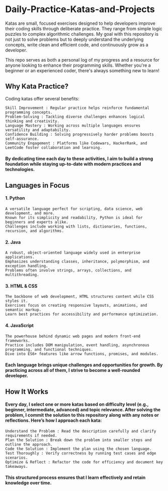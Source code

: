 # Daily-Practice-Katas-and-Projects 

Katas are small, focused exercises designed to help developers improve their coding skills through deliberate practice. They range from simple logic puzzles to complex algorithmic challenges. My goal with
this repository is not just to solve problems but to deeply understand the underlying concepts, write clean and efficient code, and continuously grow as a developer. 

This repo serves as both a personal log of my progress and a resource for anyone looking to enhance their programming skills. Whether you're a beginner or an experienced coder, there's always something new
to learn! 

## Why Kata Practice? 

Coding katas offer several benefits: 

    Skill Improvement : Regular practice helps reinforce fundamental programming concepts.
    Problem-Solving : Tackling diverse challenges enhances logical thinking and creativity.
    Language Mastery : Working across multiple languages ensures versatility and adaptability.
    Confidence Building : Solving progressively harder problems boosts self-assurance.
    Community Engagement : Platforms like Codewars, HackerRank, and LeetCode foster collaboration and learning.
     

#### By dedicating time each day to these activities, I aim to build a strong foundation while staying up-to-date with modern practices and technologies. 

## Languages in Focus 
#### 1. Python  

    A versatile language perfect for scripting, data science, web development, and more.
    Known for its simplicity and readability, Python is ideal for beginners and experts alike.
    Challenges include working with lists, dictionaries, functions, recursion, and algorithms.
     

#### 2. Java  

    A robust, object-oriented language widely used in enterprise applications.
    Emphasizes understanding classes, inheritance, polymorphism, and exception handling.
    Problems often involve strings, arrays, collections, and multithreading.
     

#### 3. HTML & CSS  

    The backbone of web development, HTML structures content while CSS styles it.
    Exercises focus on creating responsive layouts, animations, and semantic markup.
    Learn best practices for accessibility and performance optimization.
     

#### 4. JavaScript  

    The powerhouse behind dynamic web pages and modern front-end frameworks.
    Practice includes DOM manipulation, event handling, asynchronous programming, and functional techniques.
    Dive into ES6+ features like arrow functions, promises, and modules.
     

#### Each language brings unique challenges and opportunities for growth. By practicing across all of them, I strive to become a well-rounded developer. 

## How It Works 

#### Every day, I select one or more katas based on difficulty level (e.g., beginner, intermediate, advanced) and topic relevance. After solving the problem, I commit the solution to this repository along with any notes or reflections. Here’s how I approach each kata: 

    Understand the Problem : Read the description carefully and clarify requirements if needed.
    Plan the Solution : Break down the problem into smaller steps and outline the approach.
    Code the Solution : Implement the plan using the chosen language.
    Test Thoroughly : Verify correctness by running test cases and edge scenarios.
    Optimize & Reflect : Refactor the code for efficiency and document key takeaways.
     

#### This structured process ensures that I learn effectively and retain knowledge over time. 
